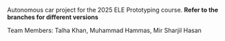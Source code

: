 Autonomous car project for the 2025 ELE Prototyping course.
**Refer to the branches for different versions**

Team Members: Talha Khan, Muhammad Hammas, Mir Sharjil Hasan
